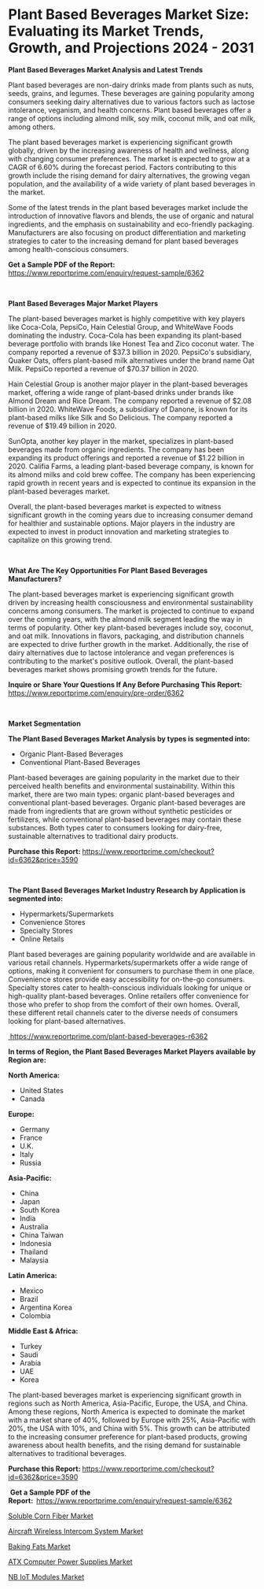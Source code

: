 <p><h1>Plant Based Beverages Market Size: Evaluating its Market Trends, Growth, and Projections 2024 - 2031</h1></p><p><strong>Plant Based Beverages Market Analysis and Latest Trends</strong></p>
<p><p>Plant based beverages are non-dairy drinks made from plants such as nuts, seeds, grains, and legumes. These beverages are gaining popularity among consumers seeking dairy alternatives due to various factors such as lactose intolerance, veganism, and health concerns. Plant based beverages offer a range of options including almond milk, soy milk, coconut milk, and oat milk, among others.</p><p>The plant based beverages market is experiencing significant growth globally, driven by the increasing awareness of health and wellness, along with changing consumer preferences. The market is expected to grow at a CAGR of 6.60% during the forecast period. Factors contributing to this growth include the rising demand for dairy alternatives, the growing vegan population, and the availability of a wide variety of plant based beverages in the market.</p><p>Some of the latest trends in the plant based beverages market include the introduction of innovative flavors and blends, the use of organic and natural ingredients, and the emphasis on sustainability and eco-friendly packaging. Manufacturers are also focusing on product differentiation and marketing strategies to cater to the increasing demand for plant based beverages among health-conscious consumers.</p></p>
<p><strong>Get a Sample PDF of the Report:&nbsp;</strong> <a href="https://www.reportprime.com/enquiry/request-sample/6362">https://www.reportprime.com/enquiry/request-sample/6362</a></p>
<p>&nbsp;</p>
<p><strong>Plant Based Beverages Major Market Players</strong></p>
<p><p>The plant-based beverages market is highly competitive with key players like Coca-Cola, PepsiCo, Hain Celestial Group, and WhiteWave Foods dominating the industry. Coca-Cola has been expanding its plant-based beverage portfolio with brands like Honest Tea and Zico coconut water. The company reported a revenue of $37.3 billion in 2020. PepsiCo's subsidiary, Quaker Oats, offers plant-based milk alternatives under the brand name Oat Milk. PepsiCo reported a revenue of $70.37 billion in 2020.</p><p>Hain Celestial Group is another major player in the plant-based beverages market, offering a wide range of plant-based drinks under brands like Almond Dream and Rice Dream. The company reported a revenue of $2.08 billion in 2020. WhiteWave Foods, a subsidiary of Danone, is known for its plant-based milks like Silk and So Delicious. The company reported a revenue of $19.49 billion in 2020.</p><p>SunOpta, another key player in the market, specializes in plant-based beverages made from organic ingredients. The company has been expanding its product offerings and reported a revenue of $1.22 billion in 2020. Califia Farms, a leading plant-based beverage company, is known for its almond milks and cold brew coffee. The company has been experiencing rapid growth in recent years and is expected to continue its expansion in the plant-based beverages market.</p><p>Overall, the plant-based beverages market is expected to witness significant growth in the coming years due to increasing consumer demand for healthier and sustainable options. Major players in the industry are expected to invest in product innovation and marketing strategies to capitalize on this growing trend.</p></p>
<p>&nbsp;</p>
<p><strong>What Are The Key Opportunities For Plant Based Beverages Manufacturers?</strong></p>
<p><p>The plant-based beverages market is experiencing significant growth driven by increasing health consciousness and environmental sustainability concerns among consumers. The market is projected to continue to expand over the coming years, with the almond milk segment leading the way in terms of popularity. Other key plant-based beverages include soy, coconut, and oat milk. Innovations in flavors, packaging, and distribution channels are expected to drive further growth in the market. Additionally, the rise of dairy alternatives due to lactose intolerance and vegan preferences is contributing to the market's positive outlook. Overall, the plant-based beverages market shows promising growth trends for the future.</p></p>
<p><strong>Inquire or Share Your Questions If Any Before Purchasing This Report:</strong> <a href="https://www.reportprime.com/enquiry/pre-order/6362">https://www.reportprime.com/enquiry/pre-order/6362</a></p>
<p>&nbsp;</p>
<p><strong>Market Segmentation</strong></p>
<p><strong>The Plant Based Beverages Market Analysis by types is segmented into:</strong></p>
<p><ul><li>Organic Plant-Based Beverages</li><li>Conventional Plant-Based Beverages</li></ul></p>
<p><p>Plant-based beverages are gaining popularity in the market due to their perceived health benefits and environmental sustainability. Within this market, there are two main types: organic plant-based beverages and conventional plant-based beverages. Organic plant-based beverages are made from ingredients that are grown without synthetic pesticides or fertilizers, while conventional plant-based beverages may contain these substances. Both types cater to consumers looking for dairy-free, sustainable alternatives to traditional dairy products.</p></p>
<p><strong>Purchase this Report:&nbsp;</strong><a href="https://www.reportprime.com/checkout?id=6362&price=3590">https://www.reportprime.com/checkout?id=6362&price=3590</a></p>
<p>&nbsp;</p>
<p><strong>The Plant Based Beverages Market Industry Research by Application is segmented into:</strong></p>
<p><ul><li>Hypermarkets/Supermarkets</li><li>Convenience Stores</li><li>Specialty Stores</li><li>Online Retails</li></ul></p>
<p><p>Plant based beverages are gaining popularity worldwide and are available in various retail channels. Hypermarkets/supermarkets offer a wide range of options, making it convenient for consumers to purchase them in one place. Convenience stores provide easy accessibility for on-the-go consumers. Specialty stores cater to health-conscious individuals looking for unique or high-quality plant-based beverages. Online retailers offer convenience for those who prefer to shop from the comfort of their own homes. Overall, these different retail channels cater to the diverse needs of consumers looking for plant-based alternatives.</p></p>
<p><a href="https://www.reportprime.com/plant-based-beverages-r6362">&nbsp;https://www.reportprime.com/plant-based-beverages-r6362</a></p>
<p><strong>In terms of Region, the Plant Based Beverages Market Players available by Region are:</strong></p>
<p>
    <p> <strong> North America: </strong>
        <ul>
            <li>United States</li>
            <li>Canada</li>
        </ul>
        </p> 
    <p> <strong> Europe: </strong>
        <ul>
            <li>Germany</li>
            <li>France</li>
            <li>U.K.</li>
            <li>Italy</li>
            <li>Russia</li>
        </ul>
        </p> 
    <p> <strong> Asia-Pacific: </strong>
        <ul>
            <li>China</li>
            <li>Japan</li>
            <li>South Korea</li>
            <li>India</li>
            <li>Australia</li>
            <li>China Taiwan</li>
            <li>Indonesia</li>
            <li>Thailand</li>
            <li>Malaysia</li>
        </ul>
        </p> 
    <p> <strong> Latin America: </strong>
        <ul>
            <li>Mexico</li>
            <li>Brazil</li>
            <li>Argentina Korea</li>
            <li>Colombia</li>
        </ul>
        </p> 
    <p> <strong> Middle East & Africa: </strong>
        <ul>
            <li>Turkey</li>
            <li>Saudi</li>
            <li>Arabia</li>
            <li>UAE</li>
            <li>Korea</li>
        </ul>
    </p>
    </p>
<p><p>The plant-based beverages market is experiencing significant growth in regions such as North America, Asia-Pacific, Europe, the USA, and China. Among these regions, North America is expected to dominate the market with a market share of 40%, followed by Europe with 25%, Asia-Pacific with 20%, the USA with 10%, and China with 5%. This growth can be attributed to the increasing consumer preference for plant-based products, growing awareness about health benefits, and the rising demand for sustainable alternatives to traditional beverages.</p></p>
<p><strong>Purchase this Report: </strong><a href="https://www.reportprime.com/checkout?id=6362&price=3590">https://www.reportprime.com/checkout?id=6362&price=3590</a></p>
<p>&nbsp;<strong>Get a Sample PDF of the Report:&nbsp;&nbsp;</strong><a href="https://www.reportprime.com/enquiry/request-sample/6362">https://www.reportprime.com/enquiry/request-sample/6362</a></p>
<p><strong></strong></p>
<p><p><a href="https://github.com/JosephWillisbXXgf/Market-Research-Report-List-1/blob/main/soluble-corn-fiber-market.md">Soluble Corn Fiber Market</a></p><p><a href="https://www.linkedin.com/pulse/aircraft-wireless-intercom-system-market-report-product-type-1ozuc?trackingId=pFzohI7gRpeCwvD2iJVfoQ%3D%3D">Aircraft Wireless Intercom System Market</a></p><p><a href="https://github.com/jakobeblake56/Market-Research-Report-List-1/blob/main/baking-fats-market.md">Baking Fats Market</a></p><p><a href="https://www.linkedin.com/pulse/global-atx-computer-power-supplies-market-opportunities-forecast-6t0hc?trackingId=t80UrBQ9RgWdI8Ze8DAQ3w%3D%3D">ATX Computer Power Supplies Market</a></p><p><a href="https://www.linkedin.com/pulse/navigating-global-nb-iot-modules-market-landscape-trends-forecasts-uuo4c?trackingId=NSXsUqLqTMCFdIXl%2FelLiQ%3D%3D">NB IoT Modules Market</a></p></p>